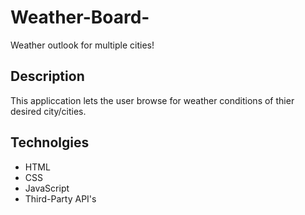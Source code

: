 # Weather-Board-
Weather outlook for multiple cities!

## Description

This appliccation lets the user browse for weather conditions of thier desired city/cities. 

## Technolgies 

* HTML
* CSS
* JavaScript 
* Third-Party API's 




